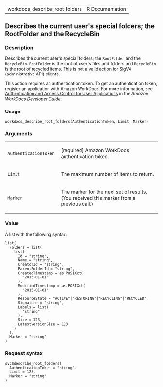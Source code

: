<table style="width: 100%;">
<tbody>
<tr class="odd">
<td>workdocs_describe_root_folders</td>
<td style="text-align: right;">R Documentation</td>
</tr>
</tbody>
</table>

## Describes the current user's special folders; the RootFolder and the RecycleBin

### Description

Describes the current user's special folders; the `RootFolder` and the
`RecycleBin`. `RootFolder` is the root of user's files and folders and
`RecycleBin` is the root of recycled items. This is not a valid action
for SigV4 (administrative API) clients.

This action requires an authentication token. To get an authentication
token, register an application with Amazon WorkDocs. For more
information, see [Authentication and Access Control for User
Applications](https://docs.aws.amazon.com/workdocs/latest/developerguide/wd-auth-user.html)
in the *Amazon WorkDocs Developer Guide*.

### Usage

    workdocs_describe_root_folders(AuthenticationToken, Limit, Marker)

### Arguments

<table>
<colgroup>
<col style="width: 35%" />
<col style="width: 65%" />
</colgroup>
<tbody>
<tr class="odd">
<td><code
id="workdocs_describe_root_folders_:_AuthenticationToken">AuthenticationToken</code></td>
<td><p>[required] Amazon WorkDocs authentication token.</p></td>
</tr>
<tr class="even">
<td><code id="workdocs_describe_root_folders_:_Limit">Limit</code></td>
<td><p>The maximum number of items to return.</p></td>
</tr>
<tr class="odd">
<td><code
id="workdocs_describe_root_folders_:_Marker">Marker</code></td>
<td><p>The marker for the next set of results. (You received this marker
from a previous call.)</p></td>
</tr>
</tbody>
</table>

### Value

A list with the following syntax:

    list(
      Folders = list(
        list(
          Id = "string",
          Name = "string",
          CreatorId = "string",
          ParentFolderId = "string",
          CreatedTimestamp = as.POSIXct(
            "2015-01-01"
          ),
          ModifiedTimestamp = as.POSIXct(
            "2015-01-01"
          ),
          ResourceState = "ACTIVE"|"RESTORING"|"RECYCLING"|"RECYCLED",
          Signature = "string",
          Labels = list(
            "string"
          ),
          Size = 123,
          LatestVersionSize = 123
        )
      ),
      Marker = "string"
    )

### Request syntax

    svc$describe_root_folders(
      AuthenticationToken = "string",
      Limit = 123,
      Marker = "string"
    )
